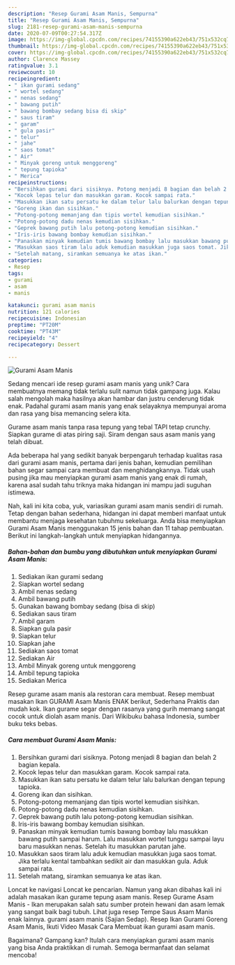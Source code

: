 ```yaml
---
description: "Resep Gurami Asam Manis, Sempurna"
title: "Resep Gurami Asam Manis, Sempurna"
slug: 2181-resep-gurami-asam-manis-sempurna
date: 2020-07-09T00:27:54.317Z
image: https://img-global.cpcdn.com/recipes/74155390a622eb43/751x532cq70/gurami-asam-manis-foto-resep-utama.jpg
thumbnail: https://img-global.cpcdn.com/recipes/74155390a622eb43/751x532cq70/gurami-asam-manis-foto-resep-utama.jpg
cover: https://img-global.cpcdn.com/recipes/74155390a622eb43/751x532cq70/gurami-asam-manis-foto-resep-utama.jpg
author: Clarence Massey
ratingvalue: 3.1
reviewcount: 10
recipeingredient:
- " ikan gurami sedang"
- " wortel sedang"
- " nenas sedang"
- " bawang putih"
- " bawang bombay sedang bisa di skip"
- " saus tiram"
- " garam"
- " gula pasir"
- " telur"
- " jahe"
- " saos tomat"
- " Air"
- " Minyak goreng untuk menggoreng"
- " tepung tapioka"
- " Merica"
recipeinstructions:
- "Bersihkan gurami dari sisiknya. Potong menjadi 8 bagian dan belah 2 bagian kepala."
- "Kocok lepas telur dan masukkan garam. Kocok sampai rata."
- "Masukkan ikan satu persatu ke dalam telur lalu balurkan dengan tepung tapioka."
- "Goreng ikan dan sisihkan."
- "Potong-potong memanjang dan tipis wortel kemudian sisihkan."
- "Potong-potong dadu nenas kemudian sisihkan."
- "Geprek bawang putih lalu potong-potong kemudian sisihkan."
- "Iris-iris bawang bombay kemudian sisihkan."
- "Panaskan minyak kemudian tumis bawang bombay lalu masukkan bawang putih sampai harum. Lalu masukkan wortel tunggu sampai layu baru masukkan nenas. Setelah itu masukkan parutan jahe."
- "Masukkan saos tiram lalu aduk kemudian masukkan juga saos tomat. Jika terlalu kental tambahkan sedikit air dan masukkan gula. Aduk sampai rata."
- "Setelah matang, siramkan semuanya ke atas ikan."
categories:
- Resep
tags:
- gurami
- asam
- manis

katakunci: gurami asam manis 
nutrition: 121 calories
recipecuisine: Indonesian
preptime: "PT20M"
cooktime: "PT43M"
recipeyield: "4"
recipecategory: Dessert

---
```



![Gurami Asam Manis](https://img-global.cpcdn.com/recipes/74155390a622eb43/751x532cq70/gurami-asam-manis-foto-resep-utama.jpg)

Sedang mencari ide resep gurami asam manis yang unik? Cara membuatnya memang tidak terlalu sulit namun tidak gampang juga. Kalau salah mengolah maka hasilnya akan hambar dan justru cenderung tidak enak. Padahal gurami asam manis yang enak selayaknya mempunyai aroma dan rasa yang bisa memancing selera kita.

Gurame asam manis tanpa rasa tepung yang tebal TAPI tetap crunchy. Siapkan gurame di atas piring saji. Siram dengan saus asam manis yang telah dibuat.

Ada beberapa hal yang sedikit banyak berpengaruh terhadap kualitas rasa dari gurami asam manis, pertama dari jenis bahan, kemudian pemilihan bahan segar sampai cara membuat dan menghidangkannya. Tidak usah pusing jika mau menyiapkan gurami asam manis yang enak di rumah, karena asal sudah tahu triknya maka hidangan ini mampu jadi suguhan istimewa.


Nah, kali ini kita coba, yuk, variasikan gurami asam manis sendiri di rumah. Tetap dengan bahan sederhana, hidangan ini dapat memberi manfaat untuk membantu menjaga kesehatan tubuhmu sekeluarga. Anda bisa menyiapkan Gurami Asam Manis menggunakan 15 jenis bahan dan 11 tahap pembuatan. Berikut ini langkah-langkah untuk menyiapkan hidangannya.

<!--inarticleads1-->

##### Bahan-bahan dan bumbu yang dibutuhkan untuk menyiapkan Gurami Asam Manis:

1. Sediakan  ikan gurami sedang
1. Siapkan  wortel sedang
1. Ambil  nenas sedang
1. Ambil  bawang putih
1. Gunakan  bawang bombay sedang (bisa di skip)
1. Sediakan  saus tiram
1. Ambil  garam
1. Siapkan  gula pasir
1. Siapkan  telur
1. Siapkan  jahe
1. Sediakan  saos tomat
1. Sediakan  Air
1. Ambil  Minyak goreng untuk menggoreng
1. Ambil  tepung tapioka
1. Sediakan  Merica


Resep gurame asam manis ala restoran cara membuat. Resep membuat masakan Ikan GURAMI Asam Manis ENAK berikut, Sederhana Praktis dan mudah kok. Ikan gurame segar dengan rasanya yang gurih memang sangat cocok untuk diolah asam manis. Dari Wikibuku bahasa Indonesia, sumber buku teks bebas. 

<!--inarticleads2-->

##### Cara membuat Gurami Asam Manis:

1. Bersihkan gurami dari sisiknya. Potong menjadi 8 bagian dan belah 2 bagian kepala.
1. Kocok lepas telur dan masukkan garam. Kocok sampai rata.
1. Masukkan ikan satu persatu ke dalam telur lalu balurkan dengan tepung tapioka.
1. Goreng ikan dan sisihkan.
1. Potong-potong memanjang dan tipis wortel kemudian sisihkan.
1. Potong-potong dadu nenas kemudian sisihkan.
1. Geprek bawang putih lalu potong-potong kemudian sisihkan.
1. Iris-iris bawang bombay kemudian sisihkan.
1. Panaskan minyak kemudian tumis bawang bombay lalu masukkan bawang putih sampai harum. Lalu masukkan wortel tunggu sampai layu baru masukkan nenas. Setelah itu masukkan parutan jahe.
1. Masukkan saos tiram lalu aduk kemudian masukkan juga saos tomat. Jika terlalu kental tambahkan sedikit air dan masukkan gula. Aduk sampai rata.
1. Setelah matang, siramkan semuanya ke atas ikan.


Loncat ke navigasi Loncat ke pencarian. Namun yang akan dibahas kali ini adalah masakan ikan gurame tepung asam manis. Resep Gurame Asam Manis - Ikan merupakan salah satu sumber protein hewani dan asam lemak yang sangat baik bagi tubuh. Lihat juga resep Tempe Saus Asam Manis enak lainnya. gurami asam manis (Sajian Sedap). Resep Ikan Gurami Goreng Asam Manis, Ikuti Video Masak Cara Membuat ikan gurami asam manis. 

Bagaimana? Gampang kan? Itulah cara menyiapkan gurami asam manis yang bisa Anda praktikkan di rumah. Semoga bermanfaat dan selamat mencoba!
